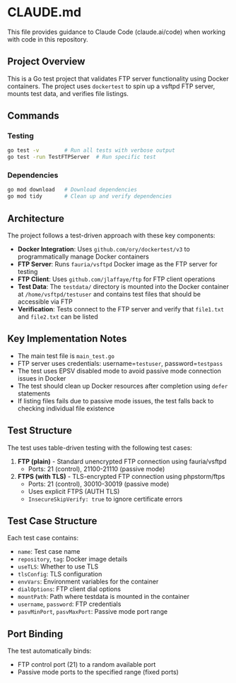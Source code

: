 # CLAUDE.md

This file provides guidance to Claude Code (claude.ai/code) when working with code in this repository.

## Project Overview

This is a Go test project that validates FTP server functionality using Docker containers. The project uses `dockertest` to spin up a vsftpd FTP server, mounts test data, and verifies file listings.

## Commands

### Testing
```bash
go test -v        # Run all tests with verbose output
go test -run TestFTPServer  # Run specific test
```

### Dependencies
```bash
go mod download   # Download dependencies
go mod tidy       # Clean up and verify dependencies
```

## Architecture

The project follows a test-driven approach with these key components:

- **Docker Integration**: Uses `github.com/ory/dockertest/v3` to programmatically manage Docker containers
- **FTP Server**: Runs `fauria/vsftpd` Docker image as the FTP server for testing
- **FTP Client**: Uses `github.com/jlaffaye/ftp` for FTP client operations
- **Test Data**: The `testdata/` directory is mounted into the Docker container at `/home/vsftpd/testuser` and contains test files that should be accessible via FTP
- **Verification**: Tests connect to the FTP server and verify that `file1.txt` and `file2.txt` can be listed

## Key Implementation Notes

- The main test file is `main_test.go`
- FTP server uses credentials: username=`testuser`, password=`testpass`
- The test uses EPSV disabled mode to avoid passive mode connection issues in Docker
- The test should clean up Docker resources after completion using `defer` statements
- If listing files fails due to passive mode issues, the test falls back to checking individual file existence

## Test Structure

The test uses table-driven testing with the following test cases:
1. **FTP (plain)** - Standard unencrypted FTP connection using fauria/vsftpd
   - Ports: 21 (control), 21100-21110 (passive mode)
2. **FTPS (with TLS)** - TLS-encrypted FTP connection using phpstorm/ftps
   - Ports: 21 (control), 30010-30019 (passive mode)
   - Uses explicit FTPS (AUTH TLS)
   - `InsecureSkipVerify: true` to ignore certificate errors

## Test Case Structure

Each test case contains:
- `name`: Test case name
- `repository`, `tag`: Docker image details
- `useTLS`: Whether to use TLS
- `tlsConfig`: TLS configuration
- `envVars`: Environment variables for the container
- `dialOptions`: FTP client dial options
- `mountPath`: Path where testdata is mounted in the container
- `username`, `password`: FTP credentials
- `pasvMinPort`, `pasvMaxPort`: Passive mode port range

## Port Binding

The test automatically binds:
- FTP control port (21) to a random available port
- Passive mode ports to the specified range (fixed ports)